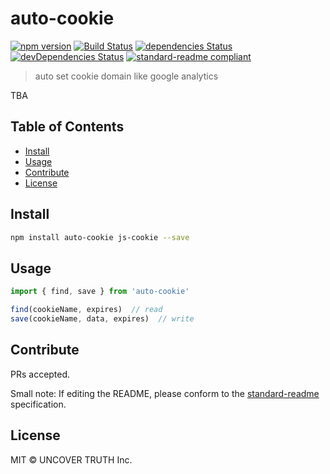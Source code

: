 # auto-cookie

[![npm version][npm-image]][npm-url] [![Build Status][travis-image]][travis-url] [![dependencies Status](https://david-dm.org/uncovertruth/auto-cookie/status.svg)](https://david-dm.org/uncovertruth/auto-cookie) [![devDependencies Status](https://david-dm.org/uncovertruth/auto-cookie/dev-status.svg)](https://david-dm.org/uncovertruth/auto-cookie?type=dev) [![standard-readme compliant](https://img.shields.io/badge/standard--readme-OK-green.svg?style=flat-square)](https://github.com/RichardLitt/standard-readme)
> auto set cookie domain like google analytics

TBA

## Table of Contents

- [Install](#install)
- [Usage](#usage)
- [Contribute](#contribute)
- [License](#license)

## Install

```sh
npm install auto-cookie js-cookie --save
```

## Usage

```js
import { find, save } from 'auto-cookie'

find(cookieName, expires)  // read
save(cookieName, data, expires)  // write
```

## Contribute

PRs accepted.

Small note: If editing the README, please conform to the [standard-readme](https://github.com/RichardLitt/standard-readme) specification.

## License

MIT © UNCOVER TRUTH Inc.

[npm-image]: https://badge.fury.io/js/auto-cookie.svg
[npm-url]: https://www.npmjs.com/package/auto-cookie
[travis-image]: https://travis-ci.org/uncovertruth/auto-cookie.svg?branch=master
[travis-url]: https://travis-ci.org/uncovertruth/auto-cookie

